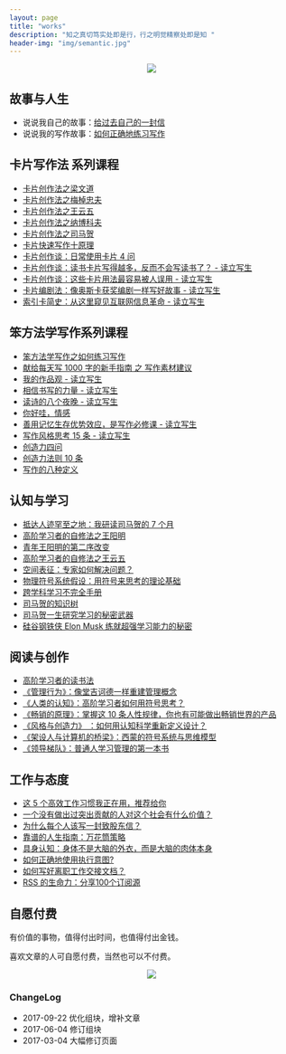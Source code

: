 ```yaml
---
layout: page
title: "works"
description: "知之真切笃实处即是行，行之明觉精察处即是知 "
header-img: "img/semantic.jpg"
---
```



<center>
    <p><img src="http://openmindclub.qiniudn.com/omt/WhiteAvatar.jpg" align="center"></p>
</center>


## 故事与人生

- 说说我自己的故事：[给过去自己的一封信](http://www.cnfeat.com/blog/2017/03/03/a-letter-to-myself-in-that-past/)
- 说说我的写作故事：[如何正确地练习写作](http://www.jianshu.com/p/2621444b619d)

## 卡片写作法 系列课程

- [卡片创作法之梁文道](http://www.cnfeat.com/blog/2017/08/16/CardWrite-LiangWenDao/)
- [卡片创作法之梅棹忠夫](http://www.cnfeat.com/blog/2017/08/09/CardWrite-TadaoUmesao/)
- [卡片创作法之王云五](http://www.cnfeat.com/blog/2017/08/08/WangYunWuCardWrite/)
- [卡片创作法之纳博科夫](http://www.cnfeat.com/blog/2016/11/20/NabokovWriteStyle/)
- [卡片创作法之司马贺](http://www.cnfeat.com/blog/2016/12/21/CardWriteSimon/)
- [卡片快速写作十原理](http://www.cnfeat.com/blog/2017/09/11/PrinciplesQuickWriting/)
- [卡片创作谈：日常使用卡片 4 问](http://www.cnfeat.com/blog/2017/07/31/CardTalk4Q/)
- [卡片创作谈：读书卡片写得越多，反而不会写读书了？ - 读立写生](http://www.cnfeat.com/blog/2017/06/04/CardTalk-ReadAndWrite/)
- [卡片创作谈：这些卡片用法最容易被人误用 - 读立写生](http://www.cnfeat.com/blog/2017/04/23/CardsUsage/)
- [卡片编剧法：像奥斯卡获奖编剧一样写好故事 - 读立写生](http://www.cnfeat.com/blog/2017/05/09/OscarScreenWriterCardsUsage/)
- [索引卡简史：从这里窥见互联网信息革命 - 读立写生](http://www.cnfeat.com/blog/2017/03/24/Briefhistory/)

## 笨方法学写作系列课程

- [笨方法学写作之如何练习写作](http://www.cnfeat.com/blog/2017/09/22/LearnWritingHardWay/)
- [献给每天写 1000 字的新手指南 之 写作素材建议](http://www.cnfeat.com/blog/2017/08/15/HbWrite1000Words/)
- [我的作品观 - 读立写生](http://www.cnfeat.com/blog/2017/03/07/Creation-Viewpoints/)
- [相信书写的力量 - 读立写生](http://www.cnfeat.com/blog/2017/02/21/ThePowerOfWords/)
- [读诗的八个夜晚 - 读立写生](http://www.cnfeat.com/blog/2017/05/13/PoemNigt/)
- [你好哇，情感](http://www.cnfeat.com/blog/2017/02/16/HelloEmotion/)
- [善用记忆生存优势效应，是写作必修课 - 读立写生](http://www.cnfeat.com/blog/2017/03/17/MemoryEffectOfSurvival/)
- [写作风格思考 15 条 - 读立写生](http://www.cnfeat.com/blog/2017/03/28/WriteStyleThinking15/)
- [创造力四问](http://www.cnfeat.com/blog/2017/08/26/Creativity4QA/)
- [创造力法则 10 条](http://www.cnfeat.com/blog/2017/08/25/Creativity10Ways/)
- [写作的八种定义](http://www.cnfeat.com/blog/2017/08/31/WriteDefinition/)

## 认知与学习

- [抵达人迹罕至之地：我研读司马贺的 7 个月](http://www.cnfeat.com/blog/2017/08/01/ReadingRoadOfSimon/)
- [高阶学习者的自修法之王阳明](http://www.cnfeat.com/blog/2017/09/05/WangYangMingSelfStudy/)
- [青年王阳明的第二序改变](http://www.cnfeat.com/blog/2017/09/01/WangYangMing2ndChange/)
- [高阶学习者的自修法之王云五](http://www.cnfeat.com/blog/2017/08/16/HighLevelLearningWangYunWu/)
- [空间表征：专家如何解决问题？](http://www.cnfeat.com/blog/2017/08/17/ProblemSpace/)
- [物理符号系统假设：用符号来思考的理论基础](http://www.cnfeat.com/blog/2017/07/27/PhysicalSymbolSystemHypothesis/)
- [跨学科学习不完全手册](http://www.cnfeat.com/blog/2017/05/30/InterdisciplinaryLearning/)
- [司马贺的知识树 ](http://www.cnfeat.com/blog/2017/01/05/SimonKnowlegeTree/)
- [司马贺一生研究学习的秘密武器](http://www.cnfeat.com/blog/2016/12/13/BestVSGood/)
- [硅谷钢铁侠 Elon Musk 练就超强学习能力的秘密](http://www.cnfeat.com/blog/2017/04/26/HowElonMuskLearnsFasterAndBetterThanEveryoneElse/)

## 阅读与创作

- [高阶学习者的读书法](http://www.cnfeat.com/blog/2017/07/26/AdvancedLearnerReadMethod/)
- [《管理行为》：像堂吉诃德一样重建管理概念](http://www.cnfeat.com/blog/2017/07/22/Simon-AdministrativeBehavior/)
- [《人类的认知》：高阶学习者如何用符号思考？](http://www.cnfeat.com/blog/2017/07/19/HumanCognition/)
- [《畅销的原理》：掌握这 10 条人性规律，你也有可能做出畅销世界的产品](http://www.cnfeat.com/blog/2017/05/24/Biz10Rules/)
- [《风格与创造力》 ：如何用认知科学重新定义设计？](http://www.cnfeat.com/blog/2017/08/25/StyleCreativityDesign/)
- [《架设人与计算机的桥梁》：西蒙的符号系统与思维模型](http://www.cnfeat.com/blog/2017/08/02/SimonSystemMosel/)
- [《领导梯队》：普通人学习管理的第一本书](http://www.cnfeat.com/blog/2017/07/06/LeadershipPipeline/)

## 工作与态度

- [这 5 个高效工作习惯我正在用，推荐给你](http://www.cnfeat.com/blog/2017/05/04/FiveHabbits/)
- [一个没有做出过突出贡献的人对这个社会有什么价值？](http://www.cnfeat.com/blog/2017/06/03/TheMoonAndSixpence/)
- [为什么每个人该写一封致股东信？](http://www.cnfeat.com/blog/2017/07/12/LetterToShareholders/)
- [靠谱的人生指南：万花筒策略 ](http://www.cnfeat.com/blog/2016/12/01/KaleidoscopeStrategy/)
- [具身认知：身体不是大脑的外衣，而是大脑的肉体本身](http://www.cnfeat.com/blog/2016/07/31/Embodied-Cognition/)
- [如何正确地使用执行意图? ](http://www.cnfeat.com/blog/2015/11/21/if-then/)
- [如何写好离职工作交接文档？](http://www.cnfeat.com/blog/2017/06/16/HandoverDoc/)
- [RSS 的生命力：分享100个订阅源](http://www.cnfeat.com/blog/2016/01/29/100Subscription/)


## 自愿付费

有价值的事物，值得付出时间，也值得付出金钱。

喜欢文章的人可自愿付费，当然也可以不付费。


<center>
    <p><img src="http://openmindclub.qiniudn.com/omt/WechatPay.jpg" align="center"></p>
</center>


### ChangeLog

- 2017-09-22 优化组块，增补文章
- 2017-06-04 修订组块
- 2017-03-04 大幅修订页面

